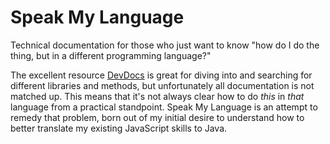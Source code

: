 # Speak My Language

Technical documentation for those who just want to know "how do I do the thing, but in a different programming language?"

The excellent resource [DevDocs](https://www.devdocs.io) is great for diving into and searching for different libraries and methods, but unfortunately all documentation is not matched up. This means that it's not always clear how to do *this* in *that* language from a practical standpoint. Speak My Language is an attempt to remedy that problem, born out of my initial desire to understand how to better translate my existing JavaScript skills to Java.